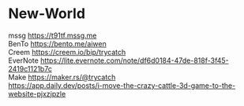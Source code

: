 # New-World
 mssg https://t91tf.mssg.me    
 BenTo https://bento.me/aiwen  
 Creem https://creem.io/bip/trycatch  
 EverNote https://lite.evernote.com/note/df6d0184-47de-818f-3f45-2419c1121b7c  
 Make https://maker.rs/@trycatch  
 https://app.daily.dev/posts/i-move-the-crazy-cattle-3d-game-to-the-website-pjxzjpzle
